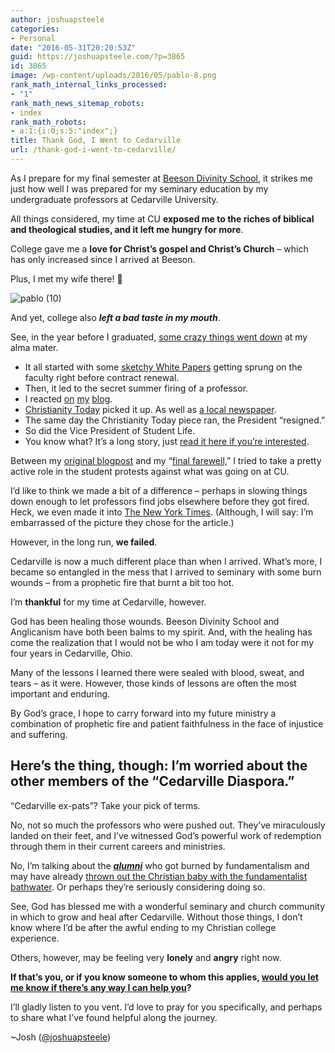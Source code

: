 ```yaml
---
author: joshuapsteele
categories:
- Personal
date: "2016-05-31T20:20:53Z"
guid: https://joshuapsteele.com/?p=3865
id: 3865
image: /wp-content/uploads/2016/05/pablo-8.png
rank_math_internal_links_processed:
- "1"
rank_math_news_sitemap_robots:
- index
rank_math_robots:
- a:1:{i:0;s:5:"index";}
title: Thank God, I Went to Cedarville
url: /thank-god-i-went-to-cedarville/
---
```


As I prepare for my final semester at [Beeson Divinity School](http://www.beesondivinity.com/), it strikes me just how well I was prepared for my seminary education by my undergraduate professors at Cedarville University.

All things considered, my time at CU **exposed me to the riches of biblical and theological studies, and it left me hungry for more**.

College gave me a **love for Christ’s gospel and Christ’s Church** – which has only increased since I arrived at Beeson.

Plus, I met my wife there! 🙂

![pablo (10)](https://joshuapsteele.com/wp-content/uploads/2016/05/pablo-10-300x300.png)

And yet, college also ***left a bad taste in my mouth***.

See, in the year before I graduated, [some crazy things went down](https://storify.com/fiatlux125/cedarville-2012-2013/) at my alma mater.

- It all started with some [sketchy White Papers](http://www.cedarville.edu/Job-Openings/Doctrinal-Statement.aspx) getting sprung on the faculty right before contract renewal.
- Then, it led to the secret summer firing of a professor.
- I reacted [on](https://joshuapsteele.com/2012/09/20/cedarville-let-there-be-light-pt-1/) [my](https://joshuapsteele.com/2012/09/21/cedarville-let-there-be-light-pt-2/) [blog](https://joshuapsteele.com/2012/09/22/an-explanation/).
- [Christianity Today](http://www.christianitytoday.com/ct/2012/november/crisis-of-faith-statements.html) picked it up. As well as [a local newspaper](http://www.daytondailynews.com/news/news/cedarville-plays-professor-on-leave/nSwDJ/).
- The same day the Christianity Today piece ran, the President “resigned.”
- So did the Vice President of Student Life.
- You know what? It’s a long story, just [read it here if you’re interested](https://storify.com/fiatlux125/cedarville-2012-2013/).

Between my [original blogpost](https://joshuapsteele.com/2012/09/20/cedarville-let-there-be-light-pt-1/) and my “[final farewell,](https://joshuapsteele.com/2013/04/24/a-farewell-to-cedarville/)” I tried to take a pretty active role in the student protests against what was going on at CU.

I’d like to think we made a bit of a difference – perhaps in slowing things down enough to let professors find jobs elsewhere before they got fired. Heck, we even made it into [The New York Times](http://www.nytimes.com/2013/02/16/us/a-christian-college-struggles-to-define-itself.html). (Although, I will say: I’m embarrassed of the picture they chose for the article.)

However, in the long run, **we failed**.

Cedarville is now a much different place than when I arrived. What’s more, I became so entangled in the mess that I arrived to seminary with some burn wounds – from a prophetic fire that burnt a bit too hot.

I’m **thankful** for my time at Cedarville, however.

God has been healing those wounds. Beeson Divinity School and Anglicanism have both been balms to my spirit. And, with the healing has come the realization that I would not be who I am today were it not for my four years in Cedarville, Ohio.

Many of the lessons I learned there were sealed with blood, sweat, and tears – as it were. However, those kinds of lessons are often the most important and enduring.

By God’s grace, I hope to carry forward into my future ministry a combination of prophetic fire and patient faithfulness in the face of injustice and suffering.

## Here’s the thing, though: I’m worried about the other members of the “Cedarville Diaspora.”

“Cedarville ex-pats”? Take your pick of terms.

No, not so much the professors who were pushed out. They’ve miraculously landed on their feet, and I’ve witnessed God’s powerful work of redemption through them in their current careers and ministries.

No, I’m talking about the <span style="text-decoration: underline;">***alumni***</span> who got burned by fundamentalism and may have already [thrown out the Christian baby with the fundamentalist bathwater](http://www.patheos.com/blogs/rogereolson/2012/08/on-not-throwing-the-baby-out-with-the-bathwater-a-message-for-abused-ex-fundamentalists/). Or perhaps they’re seriously considering doing so.

See, God has blessed me with a wonderful seminary and church community in which to grow and heal after Cedarville. Without those things, I don’t know where I’d be after the awful ending to my Christian college experience.

Others, however, may be feeling very **lonely** and **angry** right now.

**If that’s you, or if you know someone to whom this applies, <span style="text-decoration: underline;">would you let me know if there’s any way I can help you</span>?**

I’ll gladly listen to you vent. I’d love to pray for you specifically, and perhaps to share what I’ve found helpful along the journey.

~Josh ([@joshuapsteele](https://twitter.com/joshuapsteele))